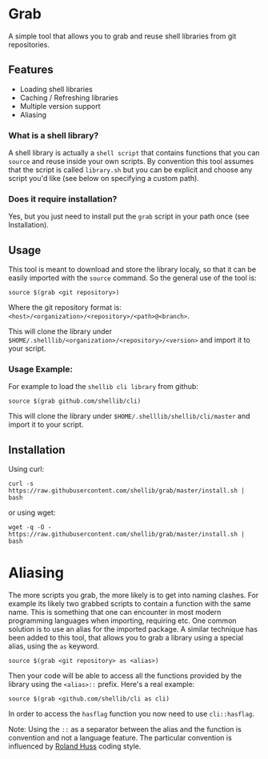 # Grab

A simple tool that allows you to grab and reuse shell libraries from git repositories.

## Features

- Loading shell libraries
- Caching / Refreshing libraries
- Multiple version support
- Aliasing

### What is a shell library?

A shell library is actually a `shell script` that contains functions that you can `source` and reuse inside your own scripts.
By convention this tool assumes that the script is called `library.sh` but you can be explicit and choose any script you'd like (see below on specifying a custom path).

### Does it require installation?

Yes, but you just need to install put the `grab` script in your path once (see Installation).


## Usage

This tool is meant to download and store the library localy, so that it can be easily imported with the `source` command.
So the general use of the tool is:

    source $(grab <git repository>)
    
Where the git repository format is: `<host>/<organization>/<repository>/<path>@<branch>`.

This will clone the library under `$HOME/.shelllib/<organization>/<repository>/<version>` and import it to your script.
        
### Usage Example:        

For example to load the `shellib cli library` from github:

    source $(grab github.com/shellib/cli)
    
This will clone the library under `$HOME/.shelllib/shellib/cli/master` and import it to your script.

## Installation

Using curl:

    curl -s https://raw.githubusercontent.com/shellib/grab/master/install.sh | bash

or using wget:

    wget -q -O - https://raw.githubusercontent.com/shellib/grab/master/install.sh | bash

# Aliasing

The more scripts you grab, the more likely is to get into naming clashes. For example its likely two grabbed scripts to contain a function with the same name.
This is something that one can encounter in most modern programming languages when importing, requiring etc. One common solution is to use an alias for the imported package.
A similar technique has been added to this tool, that allows you to grab a library using a special alias, using the `as` keyword.

    source $(grab <git repository> as <alias>)

Then your code will be able to access all the functions provided by the library using the `<alias>::` prefix. Here's a real example:

    source $(grab <github.com/shellib/cli as cli)
    
In order to access the `hasflag` function you now need to use `cli::hasflag`.

Note: Using the `::` as a separator between the alias and the function is convention and not a language feature. The particular convention is influenced by [Roland Huss](https://github.com/rhuss) coding style.
